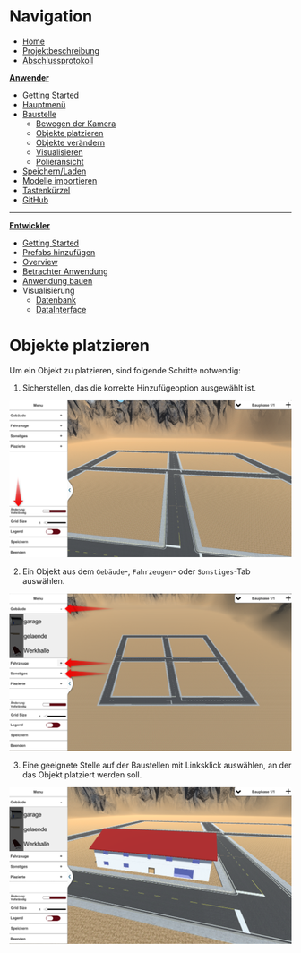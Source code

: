# **Navigation**  

* [Home](Home.md)  
* [Projektbeschreibung](Projektbeschreibung.md)  <!-- Passend zur Readme (gleich?) -->
* [Abschlussprotokoll](Abschlussprotokoll.md)

**[Anwender](Anwender.md)**  <!-- Unterscheidung der Doku zwischen Anw und Dev -->
* [Getting Started](GettingStartedUser.md)
* [Hauptmenü](Hauptmenü.md)  
* [Baustelle](Baustelle.md)  
  * [Bewegen der Kamera](Bewegen-der-Kamera.md)
  * [Objekte platzieren](Objekte-platzieren.md)
  * [Objekte verändern](Objekte-verändern.md)
  * [Visualisieren](Fahrzeugdaten-visualisieren.md)
  * [Polieransicht](Polieransicht.md)
* [Speichern/Laden](Speichern-und-Laden.md)
* [Modelle importieren](Modelle-importieren.md)
* [Tastenkürzel](Tastenkürzel.md)
* [GitHub](Github.md)

***

**[Entwickler](Entwickler.md)**  
* [Getting Started](GettingStartedDev.md)
* [Prefabs hinzufügen](Prefabs-hinzufügen.md)
* [Overview](Overview.md)
* [Betrachter Anwendung](Betrachter-Anwendung.md)
* [Anwendung bauen](Anwendung-bauen.md)
* Visualisierung   
  * [Datenbank](Datenbank.md)
  * [DataInterface](DataInterface.md)

# Objekte platzieren

Um ein Objekt zu platzieren, sind folgende Schritte notwendig:
1. Sicherstellen, das die korrekte Hinzufügeoption ausgewählt ist.
   
<img src="./images/objectPlacingStep1.png" alt="Objekte platzieren Schritt 1"/>
  
2. Ein Objekt aus dem ```Gebäude```-, ```Fahrzeugen```- oder ```Sonstiges```-Tab auswählen.
   
<img src="./images/objectPlacingStep2.png" alt="Objekte platzieren Schritt 2"/>
  
3. Eine geeignete Stelle auf der Baustellen mit Linksklick auswählen, an der das Objekt platziert werden soll.
   
<img src="./images/objectPlacingStep3.png" alt="Objekte platzieren Schritt 3"/>